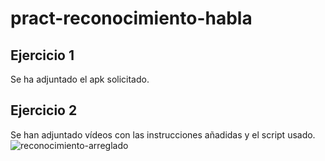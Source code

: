 # pract-reconocimiento-habla

## Ejercicio 1

Se ha adjuntado el apk solicitado.

## Ejercicio 2

Se han adjuntado vídeos con las instrucciones añadidas y el script usado.
![reconocimiento-arreglado](https://github.com/Francisco-Marques-Armas/pract-reconocimiento-habla/assets/72305337/6f6f498e-c465-4517-adad-b83976e845f2)
